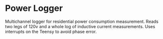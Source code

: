 # Power Logger

Multichannel logger for residential power consumption measurement.
Reads two legs of 120v and a whole log of inductive current measurements.
Uses interrupts on the Teensy to avoid phase error.
